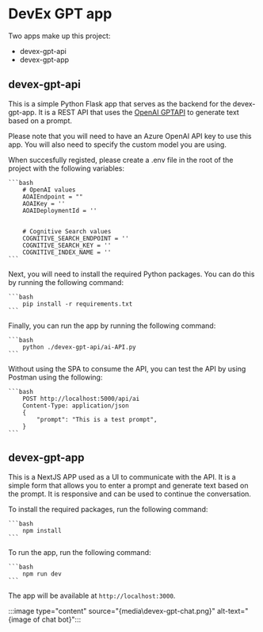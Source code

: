 # DevEx GPT app

Two apps make up this project:

- devex-gpt-api
- devex-gpt-app

## devex-gpt-api

This is a simple Python Flask app that serves as the backend for the devex-gpt-app. It is a REST API that uses the [OpenAI GPTAPI](https://learn.microsoft.com/en-us/azure/ai-services/openai/use-your-data-quickstart?tabs=command-line%2Cpython&pivots=programming-language-python) to generate text based on a prompt.

Please note that you will need to have an Azure OpenAI API key to use this app. You will also need to specify the custom model you are using.

When succesfully registed, please create a .env file in the root of the project with the following variables:

    ```bash
        # OpenAI values
        AOAIEndpoint = ""
        AOAIKey = ''
        AOAIDeploymentId = ''
        
        
        # Cognitive Search values
        COGNITIVE_SEARCH_ENDPOINT = ''
        COGNITIVE_SEARCH_KEY = ''
        COGNITIVE_INDEX_NAME = ''
    ```

Next, you will need to install the required Python packages. You can do this by running the following command:

    ```bash
        pip install -r requirements.txt
    ```

Finally, you can run the app by running the following command:

    ```bash
        python ./devex-gpt-api/ai-API.py
    ```

Without using the SPA to consume the API, you can test the API by using Postman using the following:

    ```bash
        POST http://localhost:5000/api/ai
        Content-Type: application/json
        {
            "prompt": "This is a test prompt",
        }
    ```

## devex-gpt-app

This is a NextJS APP used as a UI to communicate with the API. It is a simple form that allows you to enter a prompt and generate text based on the prompt. It is responsive and can be used to continue the conversation.

To install the required packages, run the following command:

    ```bash
        npm install
    ```

To run the app, run the following command:

    ```bash
        npm run dev
    ```

The app will be available at `http://localhost:3000`.

:::image type="content" source="{media\devex-gpt-chat.png}" alt-text="{image of chat bot}":::
